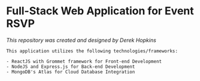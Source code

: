 # Full-Stack Web Application for Event RSVP

<i>This repository was created and designed by Derek Hopkins</i>

    This application utilizes the following technologies/frameworks:

    - ReactJS with Grommet framework for Front-end Development
    - NodeJS and Express.js for Back-end Development
    - MongoDB's Atlas for Cloud Database Integration
